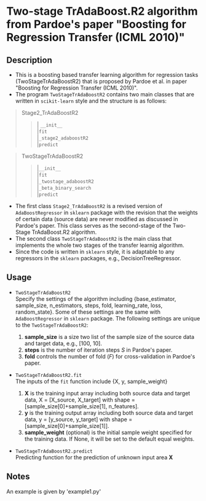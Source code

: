 # Two-stage TrAdaBoost.R2 algorithm from Pardoe's paper "Boosting for Regression Transfer (ICML 2010)"

## Description

* This is a boosting based transfer learning algorithm for regression tasks (TwoStageTrAdaBoostR2) that is proposed by Pardoe et al. in paper "Boosting for Regression Transfer (ICML 2010)". 
* The program `TwoStageTrAdaBoostR2` contains two main classes that are written in `scikit-learn` style and the structure is as follows: <br />
>Stage2_TrAdaBoostR2 <br />
>>| `__init__`<br />
>>|`fit` <br />
>>|`_stage2_adaboostR2`<br />
>>|`predict` <br />

>TwoStageTrAdaBoostR2
>>|`__init__`<br />
>>|`fit`<br />
>>|`_twostage_adaboostR2`<br />
>>|`_beta_binary_search`<br />
>>|`predict`

* The first class `Stage2_TrAdaBoostR2` is a revised version of `AdaBoostRegressor` in `sklearn` package with the revision that the weights of certain data (source data) are never modified as discussed in Pardoe's paper. This class serves as the second-stage of the Two-Stage TrAdaBoost.R2 algorithm. 
* The second class `TwoStageTrAdaBoostR2` is the main class that implements the whole two stages of the transfer learnig algorithm. 
* Since the code is written in `sklearn` style, it is adaptable to any regressors in the `sklearn` packages, e.g., DecisionTreeRegressor.

## Usage
* `TwoStageTrAdaBoostR2`<br />
   Specify the settings of the algorithm including {base_estimator, sample_size, n_estimators, steps, fold, learning_rate, loss, random_state}. Some of these settings are the same with `AdaBoostRegressor` in `sklearn` package. The following settings are unique to the `TwoStageTrAdaBoostR2`:
   1. **sample_size** is a size two list of the sample size of the source data and target data, e.g., [100, 10]. 
   2. **steps** is the number of iteration steps *S* in Pardoe's paper. 
   3. **fold** controls the number of fold (*F*) for cross-validation in Pardoe's paper. 

*  `TwoStageTrAdaBoostR2.fit` <br />
   The inputs of the `fit` function include {X, y, sample_weight}
   1. **X** is the training input array including both source data and target data, X = [X_source, X_target] with shape = [sample_size[0]+sample_size[1], n_features]. 
   2. **y** is the training output  array including both source data and target data, y = [y_source, y_target] with shape = [sample_size[0]+sample_size[1]]. 
   3. **sample_weight** (optional) is the initial sample weight specified for the training data. If None, it will be set to the default equal weights. 
* `TwoStageTrAdaBoostR2.predict` <br />
Predicting function for the prediction of unknown input area **X**
## Notes
An example is given by 'example1.py'
